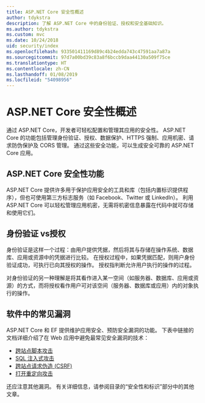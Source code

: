 ```yaml
---
title: ASP.NET Core 安全性概述
author: tdykstra
description: 了解 ASP.NET Core 中的身份验证、授权和安全基础知识。
ms.author: tdykstra
ms.custom: mvc
ms.date: 10/24/2018
uid: security/index
ms.openlocfilehash: 933501411169d89c4b24edda743c47591aa7a87a
ms.sourcegitcommit: 97d7a00bd39c83a8f6bccb9daa44130a509f75ce
ms.translationtype: HT
ms.contentlocale: zh-CN
ms.lasthandoff: 01/08/2019
ms.locfileid: "54098956"
---
```

# <a name="overview-of-aspnet-core-security"></a>ASP.NET Core 安全性概述

通过 ASP.NET Core，开发者可轻松配置和管理其应用的安全性。 ASP.NET Core 的功能包括管理身份验证、授权、数据保护、HTTPS 强制、应用机密、请求防伪保护及 CORS 管理。 通过这些安全功能，可以生成安全可靠的 ASP.NET Core 应用。

## <a name="aspnet-core-security-features"></a>ASP.NET Core 安全性功能

ASP.NET Core 提供许多用于保护应用安全的工具和库（包括内置标识提供程序），但也可使用第三方标志服务（如 Facebook、Twitter 或 LinkedIn）。 利用 ASP.NET Core 可以轻松管理应用机密，无需将机密信息暴露在代码中就可存储和使用它们。

## <a name="authentication-vs-authorization"></a>身份验证 vs授权

身份验证是这样一个过程：由用户提供凭据，然后将其与存储在操作系统、数据库、应用或资源中的凭据进行比较。 在授权过程中，如果凭据匹配，则用户身份验证成功，可执行已向其授权的操作。 授权指判断允许用户执行的操作的过程。

对身份验证的另一种理解是将其看作进入某一空间（如服务器、数据库、应用或资源）的方式，而将授权看作用户可对该空间（服务器、数据库或应用）内的对象执行的操作。

## <a name="common-vulnerabilities-in-software"></a>软件中的常见漏洞

ASP.NET Core 和 EF 提供维护应用安全、预防安全漏洞的功能。 下表中链接的文档详细介绍了在 Web 应用中避免最常见安全漏洞的技术：

* [跨站点脚本攻击](xref:security/cross-site-scripting)
* [SQL 注入式攻击](/ef/core/querying/raw-sql)
* [跨站点请求伪造 (CSRF)](xref:security/anti-request-forgery)
* [打开重定向攻击](xref:security/preventing-open-redirects)

还应注意其他漏洞。 有关详细信息，请参阅目录的“安全性和标识”部分中的其他文章。
